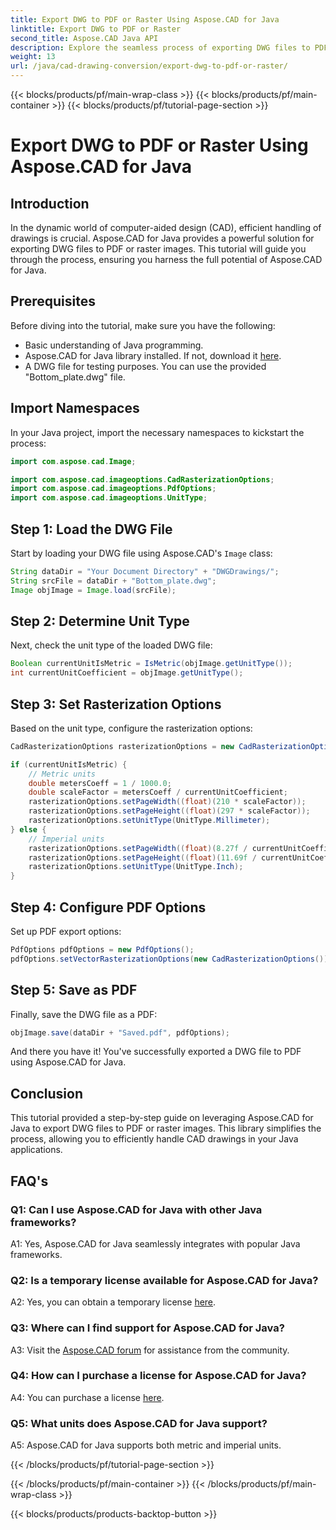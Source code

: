 ```yaml
---
title: Export DWG to PDF or Raster Using Aspose.CAD for Java
linktitle: Export DWG to PDF or Raster
second_title: Aspose.CAD Java API
description: Explore the seamless process of exporting DWG files to PDF or raster images in Java using Aspose.CAD. This step-by-step guide ensures precision and efficiency.
weight: 13
url: /java/cad-drawing-conversion/export-dwg-to-pdf-or-raster/
---
```


{{< blocks/products/pf/main-wrap-class >}}
{{< blocks/products/pf/main-container >}}
{{< blocks/products/pf/tutorial-page-section >}}

# Export DWG to PDF or Raster Using Aspose.CAD for Java

## Introduction

In the dynamic world of computer-aided design (CAD), efficient handling of drawings is crucial. Aspose.CAD for Java provides a powerful solution for exporting DWG files to PDF or raster images. This tutorial will guide you through the process, ensuring you harness the full potential of Aspose.CAD for Java.

## Prerequisites

Before diving into the tutorial, make sure you have the following:

- Basic understanding of Java programming.
- Aspose.CAD for Java library installed. If not, download it [here](https://releases.aspose.com/cad/java/).
- A DWG file for testing purposes. You can use the provided "Bottom_plate.dwg" file.

## Import Namespaces

In your Java project, import the necessary namespaces to kickstart the process:

```java
import com.aspose.cad.Image;

import com.aspose.cad.imageoptions.CadRasterizationOptions;
import com.aspose.cad.imageoptions.PdfOptions;
import com.aspose.cad.imageoptions.UnitType;
```

## Step 1: Load the DWG File

Start by loading your DWG file using Aspose.CAD's `Image` class:

```java
String dataDir = "Your Document Directory" + "DWGDrawings/";
String srcFile = dataDir + "Bottom_plate.dwg";
Image objImage = Image.load(srcFile);
```

## Step 2: Determine Unit Type

Next, check the unit type of the loaded DWG file:

```java
Boolean currentUnitIsMetric = IsMetric(objImage.getUnitType());
int currentUnitCoefficient = objImage.getUnitType();
```

## Step 3: Set Rasterization Options

Based on the unit type, configure the rasterization options:

```java
CadRasterizationOptions rasterizationOptions = new CadRasterizationOptions();

if (currentUnitIsMetric) {
    // Metric units
    double metersCoeff = 1 / 1000.0;
    double scaleFactor = metersCoeff / currentUnitCoefficient;
    rasterizationOptions.setPageWidth((float)(210 * scaleFactor));
    rasterizationOptions.setPageHeight((float)(297 * scaleFactor));
    rasterizationOptions.setUnitType(UnitType.Millimeter);
} else {
    // Imperial units
    rasterizationOptions.setPageWidth((float)(8.27f / currentUnitCoefficient));
    rasterizationOptions.setPageHeight((float)(11.69f / currentUnitCoefficient));
    rasterizationOptions.setUnitType(UnitType.Inch);
}
```

## Step 4: Configure PDF Options

Set up PDF export options:

```java
PdfOptions pdfOptions = new PdfOptions();
pdfOptions.setVectorRasterizationOptions(new CadRasterizationOptions());
```

## Step 5: Save as PDF

Finally, save the DWG file as a PDF:

```java
objImage.save(dataDir + "Saved.pdf", pdfOptions);
```

And there you have it! You've successfully exported a DWG file to PDF using Aspose.CAD for Java.

## Conclusion

This tutorial provided a step-by-step guide on leveraging Aspose.CAD for Java to export DWG files to PDF or raster images. This library simplifies the process, allowing you to efficiently handle CAD drawings in your Java applications.

## FAQ's

### Q1: Can I use Aspose.CAD for Java with other Java frameworks?

A1: Yes, Aspose.CAD for Java seamlessly integrates with popular Java frameworks.

### Q2: Is a temporary license available for Aspose.CAD for Java?

A2: Yes, you can obtain a temporary license [here](https://purchase.aspose.com/temporary-license/).

### Q3: Where can I find support for Aspose.CAD for Java?

A3: Visit the [Aspose.CAD forum](https://forum.aspose.com/c/cad/19) for assistance from the community.

### Q4: How can I purchase a license for Aspose.CAD for Java?

A4: You can purchase a license [here](https://purchase.aspose.com/buy).

### Q5: What units does Aspose.CAD for Java support?

A5: Aspose.CAD for Java supports both metric and imperial units.

{{< /blocks/products/pf/tutorial-page-section >}}

{{< /blocks/products/pf/main-container >}}
{{< /blocks/products/pf/main-wrap-class >}}

{{< blocks/products/products-backtop-button >}}
